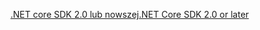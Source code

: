 [<span data-ttu-id="054bd-101">.NET core SDK 2.0 lub nowszej</span><span class="sxs-lookup"><span data-stu-id="054bd-101">.NET Core SDK 2.0 or later</span></span>](https://www.microsoft.com/net/download)
